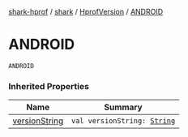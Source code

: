 [shark-hprof](../../index.md) / [shark](../index.md) / [HprofVersion](index.md) / [ANDROID](./-a-n-d-r-o-i-d.md)

# ANDROID

`ANDROID`

### Inherited Properties

| Name | Summary |
|---|---|
| [versionString](version-string.md) | `val versionString: `[`String`](https://kotlinlang.org/api/latest/jvm/stdlib/kotlin/-string/index.html) |
